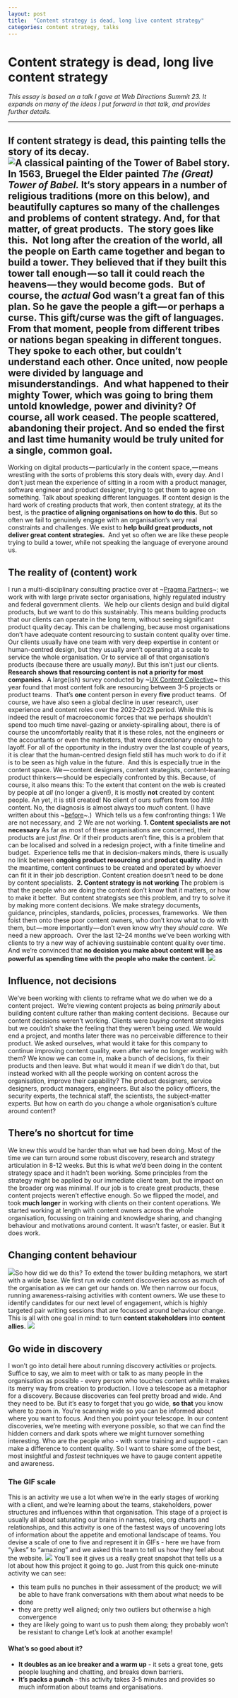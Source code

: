 ```yaml
---
layout: post
title:  "Content strategy is dead, long live content strategy"
categories: content strategy, talks
---
```

# Content strategy is dead, long live content strategy
*This essay is based on a talk I gave at Web Directions Summit 23. It expands on many of the ideas I put forward in that talk, and provides further details.*
- - -
If content strategy is dead, this painting tells the story of its decay.
![A classical painting of the Tower of Babel story.](/assets/img/bruegel-the-elder-tower-of-babel.png)
In 1563, Bruegel the Elder painted *The (Great) Tower of Babel.* It‘s story appears in a number of religious traditions (more on this below), and beautifully captures so many of the **challenges** and **problems** of content strategy. And, for that matter, of great products. 
The story goes like this. 
Not long after the creation of the world, all the people on Earth came together and began to build a tower. They believed that if they built this tower tall enough — so tall it could reach the heavens — they would become gods. 
But of course, the *actual* God wasn’t a great fan of this plan. So he gave the people a gift — or perhaps a curse. This gift/curse was the gift of languages. 
From that moment, people from different tribes or nations began speaking in different tongues. They spoke to each other, but couldn’t understand each other. Once united, now people were divided by language and misunderstandings. 
And what happened to their mighty Tower, which was going to bring them untold knowledge, power and divinity? Of course, all work ceased. The people scattered, abandoning their project. And so ended the first and last time humanity would be truly united for a single, common goal. 
---
Working on digital products — particularly in the content space, — means wrestling with the sorts of problems this story deals with, every day.
And I don’t just mean the experience of sitting in a room with a product manager, software engineer and product designer, trying to get them to agree on something. Talk about speaking different languages.
If content design is the hard work of creating products that work, then content strategy, at its the best, is the **practice of aligning organisations on how to do this.**
But so often we fail to genuinely engage with an organisation’s very real constraints and challenges. We exist to **help build great products, not deliver great content strategies.** 
And yet so often we are like these people trying to build a tower, while not speaking the language of everyone around us.
## The reality of (content) work
I run a multi-disciplinary consulting practice over at ~[Pragma Partners](http://www.pragma.com.au/)~; we work with with large private sector organisations, highly regulated industry and federal government clients. 
We help our clients design and build digital products, but we want to do this sustainably. This means building products that our clients can operate in the long term, without seeing significant product quality decay.
This can be challenging, because most organisations don’t have adequate content resourcing to sustain content quality over time. Our clients usually have one team with very deep expertise in content or human-centred design, but they usually aren’t operating at a scale to service the whole organisation. Or to service all of that organisation’s products (because there are usually *many)*.
But this isn’t just our clients.
**Research shows that resourcing content is not a priority for most companies.** 
A large(ish) survey conducted by ~[UX Content Collective](https://uxcontent.com/2023-content-design-salary-industry-survey/)~ this year found that most content folk are resourcing between 3–5 projects or product teams. 
That’s **one** content person in every **five** product teams. 
Of course, we have also seen a global decline in user research, user experience and content roles over the 2022–2023 period. While this is indeed the result of macroeconomic forces that we perhaps shouldn’t spend too much time navel-gazing or anxiety-spiralling about, there is of course the uncomfortably reality that it is these roles, not the engineers or the accountants or even the marketers, that were discretionary enough to layoff. For all of the opportunity in the industry over the last couple of years, it is clear that the human-centred design field still has much work to do if it is to be seen as high value in the future. 
And this is especially true in the content space. We — content designers, content strategists, content-leaning product thinkers — should be especially confronted by this.
Because, of course, it also means this:
To the extent that content on the web is created by people at *all* (no longer a given!), it is mostly **not** created by content people.
An yet, it is still created! No client of ours suffers from too *little* content. No, the diagnosis is almost always too *much* content. (I have written about this ~[before](https://medium.com/pragma-partners/just-in-case-content-is-killing-your-user-experience-e390a7a28317)~.)
 Which tells us a few confronting things:
1 We are not necessary, and 
2 We are not working.
**1. Content specialists are not necessary**
As far as most of these organisations are concerned, their products are just *fine.* Or if their products aren’t fine, this is a problem that can be localised and solved in a redesign project, with a finite timeline and budget. 
Experience tells me that in decision-makers minds, there is usually no link between **ongoing product resourcing** and **product quality**.
And in the meantime, content continues to be created and operated by whoever can fit it in their job description.
Content creation doesn’t need to be done by content specialists. 
**2. Content strategy is not working**
The problem is that the people who are doing the content don’t know that it matters, or how to make it better. 
But content strategists see this problem, and try to solve it by making more content decisions. We make strategy documents, guidance, principles, standards, policies, processes, frameworks. 
We then foist them onto these poor content owners, who don’t know what to do with them, but — more importantly — don’t even know why they *should* *care.* 
We need a new approach. 
Over the last 12–24 months we’ve been working with clients to try a new way of achieving sustainable content quality over time. 
And we’re convinced that **no decision you make about content will be as powerful as spending time with the people who make the content.**
![](image%202.png)
## Influence, not decisions
We’ve been working with clients to reframe what we do when we do a content project. 
We’re viewing content projects as being *primarily* about building content culture rather than making content decisions. 
Because our content decisions weren’t working. Clients were *buying* content strategies but we couldn’t shake the feeling that they weren’t being *used.* We would end a project, and months later there was no perceivable difference to their product.
We asked ourselves, what would it take for this company to continue improving content quality, even after we’re no longer working with them?
We know we can come in, make a bunch of decisions, fix their products and then leave. But what would it mean if we didn’t do that, but instead worked with all the people working on content across the organisation, improve their capability? The product designers, service designers, product managers, engineers. But also the policy officers, the security experts, the technical staff, the scientists, the subject-matter experts. 
But how on earth do you change a whole organisation’s culture around content?
## There’s no shortcut for time
We knew this would be harder than what we had been doing. Most of the time we can turn around some robust discovery, research and strategy articulation in 8-12 weeks. But this is what we’d been doing in the content strategy space and it hadn’t been working. Some principles from the strategy might be applied by our immediate client team, but the impact on the broader org was minimal. 
If our job is to create great products, these content projects weren’t effective enough. 
So we flipped the model, and took **much longer** in working with clients on their content operations. We started working at length with content owners across the whole organisation, focussing on training and knowledge sharing, and changing behaviour and motivations around content. 
It wasn’t faster, or easier. But it does work. 

## Changing content behaviour
![](image%203.png)So how did we do this? 
To extend the tower building metaphors, we start with a wide base. 
We first run wide content discoveries across as much of the organisation as we can get our hands on. We then narrow our focus, running awareness-raising activities with content owners. We use these to identify candidates for our next level of engagement, which is highly targeted pair writing sessions that are focussed around behaviour change. 
This is all with one goal in mind: to turn **content stakeholders** into **content allies.** 
![](image.png)
## Go wide in discovery
I won’t go into detail here about running discovery activities or projects. Suffice to say, we aim to meet with or talk to as many people in the organisation as possible - every person who touches content while it makes its merry way from creation to production.
I love a telescope as a metaphor for a discovery. Because discoveries can feel pretty broad and wide. And they need to be. But it’s easy to forget that you go wide, **so that** you know where to zoom in. You’re scanning wide so you can be informed about where you want to focus. And then you point your telescope. 
In our content discoveries, we’re meeting with everyone possible, so that we can find the hidden corners and dark spots where we might turnover something interesting. Who are the people who - with some training and support - can make a difference to content quality.
So I want to share some of the best, most insightful and *fastest* techniques we have to gauge content appetite and awareness.
### The GIF scale
This is an activity we use a lot when we’re in the early stages of working with a client, and we’re learning about the teams, stakeholders, power structures and influences within that organisation. This stage of a project is usually all about saturating our brains in names, roles, org charts and relationships, and this activity is one of the fastest ways of uncovering  lots of information about the appetite and emotional landscape of teams. 
You devise a scale of one to five and represent it in GIFs - here we have from “yikes” to “amazing” and we asked this team to tell us how they feel about the website.
![](image%204.png)
You’ll see it gives us a really great snapshot that tells us a lot about how this project it going to go. Just from this quick one-minute activity we can see:
- this team pulls no punches in their assessment of the product; we will be able to have frank conversations with them about what needs to be done
- they are pretty well aligned; only two outliers but otherwise a high convergence
- they are likely going to want us to push them along; they probably won’t be resistant to change
Let’s look at another example!

#### What’s so good about it?
- **It doubles as an ice breaker and a warm up** - it sets a great tone, gets people laughing and chatting, and breaks down barriers.
- **It’s packs a punch** - this activity takes 3-5 minutes and provides so much information about teams and organisations.
